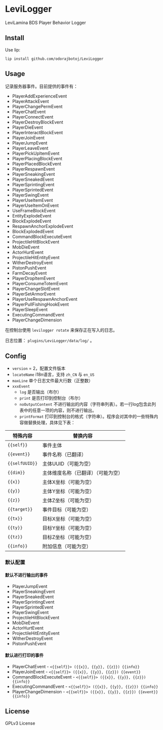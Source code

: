 # LeviLogger

LeviLamina BDS Player Behavior Logger

## Install

Use lip:

`lip install github.com/odorajbotoj/LeviLogger`

## Usage

记录服务器事件。目前提供的事件有：

+ PlayerAddExperienceEvent
+ PlayerAttackEvent
+ PlayerChangePermEvent
+ PlayerChatEvent
+ PlayerConnectEvent
+ PlayerDestroyBlockEvent
+ PlayerDieEvent
+ PlayerInteractBlockEvent
+ PlayerJoinEvent
+ PlayerJumpEvent
+ PlayerLeaveEvent
+ PlayerPickUpItemEvent
+ PlayerPlacingBlockEvent
+ PlayerPlacedBlockEvent
+ PlayerRespawnEvent
+ PlayerSneakingEvent
+ PlayerSneakedEvent
+ PlayerSprintingEvent
+ PlayerSprintedEvent
+ PlayerSwingEvent
+ PlayerUseItemEvent
+ PlayerUseItemOnEvent
+ UseFrameBlockEvent
+ EntityExplodeEvent
+ BlockExplodeEvent
+ RespawnAnchorExplodeEvent  
+ BlockExplodedEvent
+ CommandBlockExecuteEvent
+ ProjectileHitBlockEvent
+ MobDieEvent
+ ActorHurtEvent
+ ProjectileHitEntityEvent
+ WitherDestroyEvent
+ PistonPushEvent
+ FarmDecayEvent
+ PlayerDropItemEvent
+ PlayerConsumeTotemEvent
+ PlayerChangeSlotEvent
+ PlayerSetArmorEvent
+ PlayerUseRespawnAnchorEvent
+ PlayerPullFishingHookEvent
+ PlayerSleepEvent
+ ExecutingCommandEvent
+ PlayerChangeDimension

在控制台使用 `levilogger rotate` 来保存正在写入的日志。

日志位置： `plugins/LeviLogger/data/log/` 。

## Config

+ `version` = 2，配置文件版本
+ `locateName` i18n语言，支持 `zh_CN` 与 `en_US`
+ `maxLine` 单个日志文件最大行数（正整数）
+ `xxxEvent`
  + `log` 是否输出（布尔）
  + `print` 是否打印到控制台（布尔）
  + `noOutputContent` 不进行输出的内容（字符串列表）。若一行log包含此列表中的任意一项的内容，则不进行输出。
  + `printFormat` 打印到控制台的格式（字符串）。程序会对其中的一些特殊内容做替换处理，具体见下表：

| 特殊内容 | 替换内容 |
| --- | --- |
| `{{self}}` | 事件主体 |
| `{{event}}` | 事件名称（已翻译） |
| `{{selfUUID}}` | 主体UUID（可能为空） |
| `{{dim}}` | 主体维度名称（已翻译）（可能为空） |
| `{{x}}` | 主体X坐标（可能为空） |
| `{{y}}` | 主体Y坐标（可能为空） |
| `{{z}}` | 主体Z坐标（可能为空） |
| `{{target}}` | 事件目标（可能为空） |
| `{{tx}}` | 目标X坐标（可能为空） |
| `{{ty}}` | 目标Y坐标（可能为空） |
| `{{tz}}` | 目标Z坐标（可能为空） |
| `{{info}}` | 附加信息（可能为空） |

### 默认配置

#### 默认不进行输出的事件

+ PlayerJumpEvent
+ PlayerSneakingEvent
+ PlayerSneakedEvent
+ PlayerSprintingEvent
+ PlayerSprintedEvent
+ PlayerSwingEvent
+ ProjectileHitBlockEvent
+ MobDieEvent
+ ActorHurtEvent
+ ProjectileHitEntityEvent
+ WitherDestroyEvent
+ PistonPushEvent

#### 默认进行打印的事件

+ PlayerChatEvent - `<{{self}}> ({{x}}, {{y}}, {{z}}) {{info}}`
+ PlayerJoinEvent - `<{{self}}> ({{x}}, {{y}}, {{z}}) {{event}}`
+ CommandBlockExecuteEvent - `<{{self}}> ({{x}}, {{y}}, {{z}}) {{info}}`
+ ExecutingCommandEvent - `<{{self}}> ({{x}}, {{y}}, {{z}}) {{info}}`
+ PlayerChangeDimension - `<{{self}}> ({{x}}, {{y}}, {{z}}) {{event}} {{info}}`

## License

GPLv3 License
